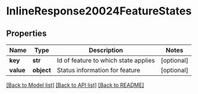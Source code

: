 # InlineResponse20024FeatureStates

## Properties
Name | Type | Description | Notes
------------ | ------------- | ------------- | -------------
**key** | **str** | Id of feature to which state applies | [optional] 
**value** | **object** | Status information for feature | [optional] 

[[Back to Model list]](../README.md#documentation-for-models) [[Back to API list]](../README.md#documentation-for-api-endpoints) [[Back to README]](../README.md)



